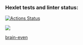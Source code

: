 ### Hexlet tests and linter status:
[![Actions Status](https://github.com/susemaa/frontend-project-44/workflows/hexlet-check/badge.svg)](https://github.com/susemaa/frontend-project-44/actions)

<a href="https://codeclimate.com/github/codeclimate/codeclimate/maintainability"><img src="https://api.codeclimate.com/v1/badges/a99a88d28ad37a79dbf6/maintainability" /></a>

<a href="https://asciinema.org/a/589809">brain-even</a>